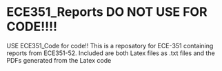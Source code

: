 # ECE351_Reports DO NOT USE FOR CODE!!!!
USE ECE351_Code for code!!
This is a reposatory for ECE-351 containing reports from ECE351-52.
Included are both Latex files as .txt files and the PDFs generated from the Latex code
